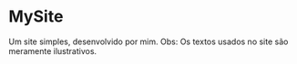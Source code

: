 # MySite
Um site simples, desenvolvido por mim.
Obs: Os textos usados no site são meramente ilustrativos.
